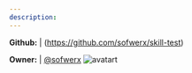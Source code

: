 ```yaml
---
description: 
---
```



**Github:** | (https://github.com/sofwerx/skill-test)

**Owner:** | [@sofwerx](https://github.com/sofwerx) ![avatart](https://avatars2.githubusercontent.com/u/18535828?v=4)


